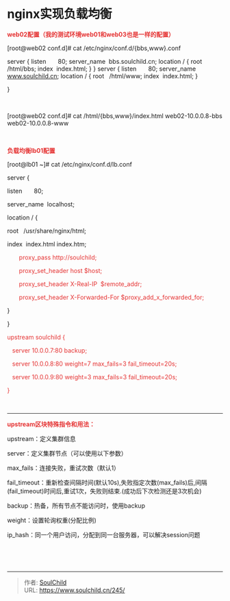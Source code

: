 # nginx实现负载均衡

<!--more-->
<span style="color: #e53333;"><strong><span style="color: #e53333;">web02配置（我的测试环境web01和web03也是一样的配置）</span></strong></span>

[root@web02 conf.d]# cat /etc/nginx/conf.d/{bbs,www}.conf

server {
listen       80;
server_name  bbs.soulchild.cn;
location / {
root   /html/bbs;
index  index.html;
}
}
server {
listen       80;
server_name  www.soulchild.cn;
location / {
root   /html/www;
index  index.html;
}

}

&nbsp;

[root@web02 conf.d]# cat /html/{bbs,www}/index.html
web02-10.0.0.8-bbs
web02-10.0.0.8-www

&nbsp;

<span style="color: #e53333;"><strong><span style="color: #e53333;">负载均衡lb01配置</span></strong></span>

[root@lb01 ~]# cat /etc/nginx/conf.d/lb.conf

server {

listen       80;

server_name  localhost;

location / {

root   /usr/share/nginx/html;

index  index.html index.htm;

<span style="color: #e53333;">       proxy_pass http://soulchild;</span>

<span style="color: #e53333;">        proxy_set_header host $host;</span>

<span style="color: #e53333;">        proxy_set_header X-Real-IP  $remote_addr;</span>

<span style="color: #e53333;">       proxy_set_header X-Forwarded-For $proxy_add_x_forwarded_for;</span>

}

}

<span style="color: #e53333;">upstream soulchild {</span>

<span style="color: #e53333;">    server 10.0.0.7:80 backup;</span>

<span style="color: #e53333;">    server 10.0.0.8:80 weight=7 max_fail</span><span style="color: #e53333;">s=3 fail_timeout=20s;</span>

<span style="color: #e53333;">    server 10.0.0.9:80 weight=3 max_fails=3 fail_timeout=20s;</span>

<span style="color: #e53333;">}</span>

&nbsp;

<hr />

<span style="color: #e53333; font-size: 14px;"><strong>upstream区块特殊指令和用法：</strong></span>

upstream：定义集群信息

server：定义集群节点（可以使用以下参数）

max_fails：连接失败，重试次数（默认1）

fail_timeout：重新检查间隔时间(默认10s),失败指定次数(max_fails)后,间隔(fail_timeout)时间后,重试1次，失败则结束.(成功后下次检测还是3次机会)

backup：热备，所有节点不能访问时，使用backup

weight：设置轮询权重(分配比例)

ip_hash：同一个用户访问，分配到同一台服务器，可以解决session问题

&nbsp;

&nbsp;


---

> 作者: [SoulChild](https://www.soulchild.cn)  
> URL: https://www.soulchild.cn/245/  

